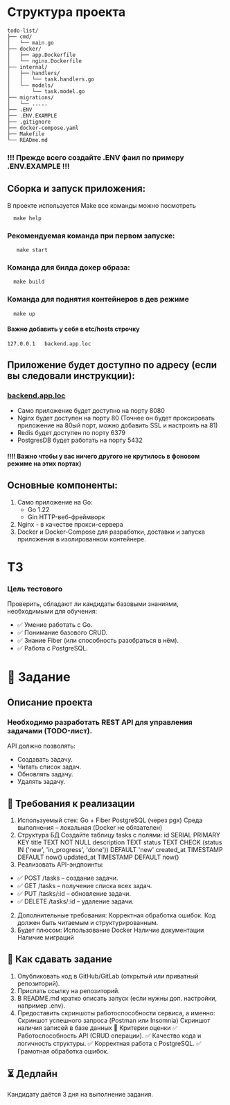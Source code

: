 # Структура проекта
```
todo-list/
├── cmd/
│   └── main.go
├── docker/
│   ├── app.Dockerfile
│   └── nginx.Dockerfile
├── internal/
│   ├── handlers/
│   │   └── task.handlers.go
│   └── models/
│       └── task.model.go
├── migrations/
│   └── .....
├── .ENV
├── .ENV.EXAMPLE
├── .gitignore
├── docker-compose.yaml
├── Makefile
└── READme.md
```

### !!! Прежде всего создайте .ENV фаил по примеру .ENV.EXAMPLE !!!

##  Сборка и запуск приложения:
В проекте используется Make все команды можно посмотреть
```shell
  make help 
```
### Рекомендуемая команда при первом запуске:
```shell
   make start
```

### Команда для билда докер образа:
```shell
  make build
```
### Команда для поднятия контейнеров в дев режиме
```shell
  make up
```

#### Важно добавить у себя в **etc/hosts** строчку
```
127.0.0.1   backend.app.loc
```

## Приложение будет доступно по адресу (если вы следовали инструкции):
### [backend.app.loc](http://backend.app.loc)
- Само приложение будет доступно на порту 8080
- Nginx будет доступен на порту 80 (Точнее он будет проксировать приложение на 80ый порт, можно добавить SSL и настроить на 81)
- Redis будет доступен по порту 6379
- PostgresDB будет работать на порту 5432
#### !!!! Важно чтобы у вас ничего другого не крутилось в фоновом режиме на этих портах)

## Основные компоненты:
1. Само приложение на Go:
   * Go 1.22
   * Gin  HTTP-веб-фреймворк
2. Nginx - в качестве прокси-сервера
3. Docker и Docker-Compose для разработки, доставки и запуска приложения в изолированном контейнере.


# ТЗ

### Цель тестового

Проверить, обладают ли кандидаты базовыми знаниями, необходимыми для обучения:
- ✅ Умение работать с Go.
- ✅ Понимание базового CRUD.
- ✅ Знание Fiber (или способность разобраться в нём).
- ✅ Работа с PostgreSQL.

# 📌 Задание
## Описание проекта
### Необходимо разработать REST API для управления задачами (TODO-лист).
API должно позволять:
- Создавать задачу.
- Читать список задач.
- Обновлять задачу.
- Удалять задачу.

## 📂 Требования к реализации
1. Используемый стек:
   Go + Fiber
   PostgreSQL (через pgx)
   Среда выполнения – локальная (Docker не обязателен)
2. Структура БД
   Создайте таблицу tasks с полями:
   id SERIAL PRIMARY KEY
   title TEXT NOT NULL
   description TEXT
   status TEXT CHECK (status IN ('new', 'in_progress', 'done')) DEFAULT 'new'
   created_at TIMESTAMP DEFAULT now()
   updated_at TIMESTAMP DEFAULT now()
1. Реализовать API-эндпоинты:
 - ✅ POST /tasks – создание задачи.
 - ✅ GET /tasks – получение списка всех задач.
 - ✅ PUT /tasks/:id – обновление задачи.
 - ✅ DELETE /tasks/:id – удаление задачи.
2. Дополнительные требования:
   Корректная обработка ошибок.
   Код должен быть читаемым и структурированным.
3. Будет плюсом:
   Использование Docker
   Наличие документации
   Наличие миграций

## 📌 Как сдавать задание
1. Опубликовать код в GitHub/GitLab (открытый или приватный репозиторий).
2. Прислать ссылку на репозиторий.
3. В README.md кратко описать запуск (если нужны доп. настройки, например .env).
4. Предоставить скриншоты работоспособности сервиса, а именно:
   Скриншот успешного запроса (Postman или Insomnia)
   Скриншот наличия записей в базе данных
   📌 Критерии оценки
   ✅ Работоспособность API (CRUD операции).
   ✅ Качество кода и логичность структуры.
   ✅ Корректная работа с PostgreSQL.
   ✅ Грамотная обработка ошибок.

## ⏳ Дедлайн
   Кандидату даётся 3 дня на выполнение задания.